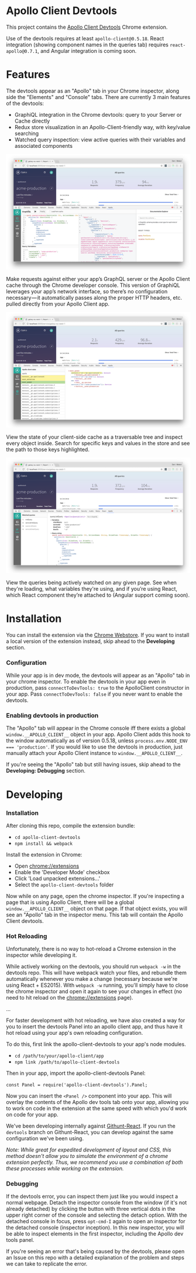 Apollo Client Devtools
===
This project contains the [Apollo Client Devtools](https://chrome.google.com/webstore/detail/apollo-client-developer-t/jdkknkkbebbapilgoeccciglkfbmbnfm) Chrome extension.

Use of the devtools requires at least `apollo-client@0.5.18`. React integration (showing component names in the queries tab) requires `react-apollo@0.7.1`, and Angular integration is coming soon.

Features
===

The devtools appear as an "Apollo" tab in your Chrome inspector, along side the "Elements" and "Console" tabs. There are currently 3 main features of the devtools:

 * GraphiQL integration in the Chrome devtools: query to your Server or Cache directly
 * Redux store visualization in an Apollo-Client-friendly way, with key/value searching
 * Watched query inspection: view active queries with their variables and associated components

![GraphiQL Console](/imgs/apollo-devtools-graphiql.png)

Make requests against either your app’s GraphQL server or the Apollo Client cache through the Chrome developer console. This version of GraphiQL leverages your app’s network interface, so there’s no configuration necessary — it automatically passes along the proper HTTP headers, etc. pulled directly from your Apollo Client app.

![Store Inspector](/imgs/apollo-devtools-store.png)

View the state of your client-side cache as a traversable tree and inspect every object inside.
Search for specific keys and values in the store and see the path to those keys highlighted.

![Watched Query Inspector](/imgs/apollo-devtools-queries.png)

View the queries being actively watched on any given page. See when they're loading, what variables
they're using, and if you’re using React, which React component they’re attached to (Angular support coming soon).

Installation
===
You can install the extension via the [Chrome Webstore](https://chrome.google.com/webstore/detail/apollo-client-developer-t/jdkknkkbebbapilgoeccciglkfbmbnfm).
If you want to install a local version of the extension instead, skip ahead to the __Developing__ section.

### Configuration
While your app is in dev mode, the devtools will appear as an "Apollo" tab in your chrome inspector. To enable the devtools in your app even in production, pass `connectToDevTools: true` to the ApolloClient constructor in your app.  Pass `connectToDevTools: false` if you never want to enable the devtools.

### Enabling devtools in production
The "Apollo" tab will appear in the Chrome console iff there exists a global `window.__APOLLO_CLIENT__` object in your app. Apollo Client adds this hook to the window automatically as of version 0.5.18, unless `process.env.NODE_ENV === 'production'`. If you would like to use the devtools in production, just manually attach your Apollo Client instance to `window.__APOLLO_CLIENT__`.

If you're seeing the "Apollo" tab but still having issues, skip ahead to the __Developing: Debugging__ section.

Developing
===

### Installation


After cloning this repo, compile the extension bundle:

 * `cd apollo-client-devtools`
 * `npm install && webpack`

Install the extension in Chrome:

 * Open [chrome://extensions](chrome://extensions)
 * Enable the 'Developer Mode' checkbox
 * Click 'Load unpacked extensions...'
 * Select the `apollo-client-devtools` folder


Now while on any page, open the chrome inspector. If you're inspecting a page that is using Apollo Client, there will be a global `window.__APOLLO_CLIENT__` object on that page. If that object exists, you will see an "Apollo" tab in the inspector menu. This tab will contain the Apollo Client devtools.

### Hot Reloading
Unfortunately, there is no way to hot-reload a Chrome extension in the inspector while developing it.

While actively working on the devtools, you should run `webpack -w` in the devtools repo. This will have webpack watch your files, and rebundle them automatically whenever you make a change (necessary because we're using React + ES2015). With `webpack -w` running, you'll simply have to close the chrome inspector and open it again to see your changes in effect (no need to hit reload on the [chrome://extensions](chrome://extensions) page).

...

For faster development with hot reloading, we have also created a way for you to insert the devtools Panel into an apollo client app, and thus have it hot reload using your app's own reloading configuration.

To do this, first link the apollo-client-devtools to your app's node modules.

 * `cd /path/to/your/apollo-client/app`
 * `npm link /path/to/apollo-client-devtools`

Then in your app, import the apollo-client-devtools Panel:

`const Panel = require('apollo-client-devtools').Panel;`

Now you can insert the `<Panel />` component into your app. This will overlay the contents of the Apollo dev tools tab onto your app, allowing you to work on code in the extension at the same speed with which you'd work on code for your app.

We've been developing internally against [Githunt-React](https://github.com/apollostack/GitHunt-React). If you run the `devtools` branch on Githunt-React, you can develop against the same configuration we've been using.

*Note: While great for expedited development of layout and CSS, this method doesn't allow you to simulate the environment of a chrome extension perfectly. Thus, we recommend you use a combination of both these processes while working on the extension.*

### Debugging
If the devtools error, you can inspect them just like you would inspect a normal webpage. Detach the inspector console from the window (if it's not already detached) by clicking the button with three vertical dots in the upper right corner of the console and selecting the detach option. With the detached console in focus, press `opt-cmd-I` again to open an inspector
for the detached console (inspector inception). In this new inspector, you will be able to inspect elements in the first inspector, including the Apollo dev tools panel.

If you're seeing an error that's being caused by the devtools, please open an Issue on this repo with a detailed explanation of the problem and steps we can take to replicate the error.
